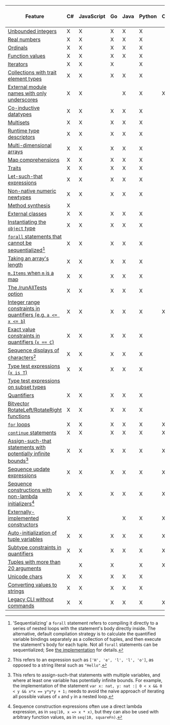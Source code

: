 | Feature | C# | JavaScript | Go | Java | Python | C++ | Dafny Library (.doo) | Rust |
|-|-|-|-|-|-|-|-|-|
| [Unbounded integers](#sec-numeric-types) |  X  |  X  |  X  |  X  |  X  |  |  X  |  |
| [Real numbers](#sec-numeric-types) |  X  |  X  |  X  |  X  |  X  |  |  X  |  |
| [Ordinals](#sec-ordinals) |  X  |  X  |  X  |  X  |  X  |  |  X  |  |
| [Function values](#sec-arrow-subset-types) |  X  |  X  |  X  |  X  |  X  |  |  X  |  |
| [Iterators](#sec-iterator-types) |  X  |  X  |  X  |  |  X  |  |  X  |  |
| [Collections with trait element types](#sec-collection-types) |  X  |  X  |  X  |  X  |  X  |  |  X  |  |
| [External module names with only underscores](#sec-extern-decls) |  X  |  X  |  |  X  |  X  |  X  |  X  |  X  |
| [Co-inductive datatypes](#sec-coinductive-datatypes) |  X  |  X  |  X  |  X  |  X  |  |  X  |  |
| [Multisets](#sec-multisets) |  X  |  X  |  X  |  X  |  X  |  |  X  |  |
| [Runtime type descriptors](#) |  X  |  X  |  X  |  X  |  X  |  |  X  |  |
| [Multi-dimensional arrays](#sec-multi-dimensional-arrays) |  X  |  X  |  X  |  X  |  X  |  |  X  |  |
| [Map comprehensions](#sec-map-comprehension-expression) |  X  |  X  |  X  |  X  |  X  |  |  X  |  |
| [Traits](#sec-trait-types) |  X  |  X  |  X  |  X  |  X  |  |  X  |  |
| [Let-such-that expressions](#sec-let-expression) |  X  |  X  |  X  |  X  |  X  |  |  X  |  |
| [Non-native numeric newtypes](#sec-newtypes) |  X  |  X  |  X  |  X  |  X  |  |  X  |  |
| [Method synthesis](#sec-synthesize-attr) |  X  |  |  |  |  |  |  X  |  |
| [External classes](#sec-extern-decls) |  X  |  X  |  X  |  X  |  X  |  |  X  |  |
| [Instantiating the `object` type](#sec-object-type) |  X  |  X  |  X  |  X  |  X  |  |  X  |  |
| [`forall` statements that cannot be sequentialized](#sec-forall-statement)[^compiler-feature-forall-note] |  X  |  X  |  X  |  X  |  X  |  |  X  |  |
| [Taking an array's length](#sec-array-type) |  X  |  X  |  X  |  X  |  X  |  |  X  |  |
| [`m.Items` when `m` is a map](#sec-maps) |  X  |  X  |  X  |  X  |  X  |  |  X  |  |
| [The /runAllTests option](#sec-test-attribute) |  X  |  X  |  X  |  X  |  X  |  |  X  |  |
| [Integer range constraints in quantifiers (e.g. `a <= x <= b`)](#sec-quantifier-domains) |  X  |  X  |  X  |  X  |  X  |  X  |  X  |  X  |
| [Exact value constraints in quantifiers (`x == C`)](#sec-quantifier-domains) |  X  |  X  |  X  |  X  |  X  |  |  X  |  |
| [Sequence displays of characters](#sec-sequence-displays)[^compiler-sequence-display-of-characters-note] |  X  |  X  |  X  |  X  |  X  |  |  X  |  |
| [Type test expressions (`x is T`)](#sec-as-is-expression) |  X  |  X  |  X  |  X  |  X  |  |  X  |  |
| [Type test expressions on subset types](#sec-as-is-expression) |  |  |  |  |  |  |  X  |  |
| [Quantifiers](#sec-quantifier-expression) |  X  |  X  |  X  |  X  |  X  |  |  X  |  |
| [Bitvector RotateLeft/RotateRight functions](#sec-bit-vector-types) |  X  |  X  |  X  |  X  |  X  |  |  X  |  |
| [`for` loops](#sec-for-statement) |  X  |  X  |  X  |  X  |  X  |  X  |  X  |  X  |
| [`continue` statements](#sec-break-continue-statement) |  X  |  X  |  X  |  X  |  X  |  X  |  X  |  X  |
| [Assign-such-that statements with potentially infinite bounds](#sec-update-and-call-statement)[^compiler-infinite-assign-such-that-note] |  X  |  X  |  X  |  X  |  X  |  X  |  X  |  X  |
| [Sequence update expressions](#sec-other-sequence-expressions) |  X  |  X  |  X  |  X  |  X  |  X  |  X  |  X  |
| [Sequence constructions with non-lambda initializers](#sec-sequence-displays)[^compiler-sequence-display-nolambda-note] |  X  |  X  |  X  |  X  |  X  |  X  |  X  |  X  |
| [Externally-implemented constructors](#sec-extern-decls) |  X  |  |  |  X  |  X  |  X  |  X  |  X  |
| [Auto-initialization of tuple variables](#sec-tuple-types) |  X  |  X  |  X  |  X  |  X  |  X  |  X  |  X  |
| [Subtype constraints in quantifiers](#sec-quantifier-expression) |  X  |  X  |  X  |  X  |  X  |  X  |  X  |  X  |
| [Tuples with more than 20 arguments](#sec-tuple-types) |  |  X  |  X  |  |  X  |  X  |  X  |  X  |
| [Unicode chars](##sec-characters) |  X  |  X  |  X  |  X  |  X  |  |  X  |  |
| [Converting values to strings](##sec-print-statement) |  X  |  X  |  X  |  X  |  X  |  |  X  |  |
| [Legacy CLI without commands](###sec-dafny-commands) |  X  |  X  |  X  |  X  |  X  |  X  |  |  X  |

[^compiler-feature-forall-note]: 'Sequentializing' a `forall` statement refers to compiling it directly to a series of nested loops
    with the statement's body directly inside. The alternative, default compilation strategy
    is to calculate the quantified variable bindings separately as a collection of tuples,
    and then execute the statement's body for each tuple.
    Not all `forall` statements can be sequentialized; See [the implementation](https://github.com/dafny-lang/dafny/blob/master/Source/Dafny/Compilers/SinglePassCompiler.cs#L3493-L3528)
    for details.

[^compiler-sequence-display-of-characters-note]: This refers to an expression such as `['H', 'e', 'l', 'l', 'o']`, as opposed to a string literal such as `"Hello"`.

[^compiler-infinite-assign-such-that-note]: This refers to assign-such-that statements with multiple variables,
    and where at least one variable has potentially infinite bounds.
    For example, the implementation of the statement `var x: nat, y: nat :| 0 < x && 0 < y && x*x == y*y*y + 1;`
    needs to avoid the naive approach of iterating all possible values of `x` and `y` in a nested loop.

[^compiler-sequence-display-nolambda-note]: Sequence construction expressions often use a direct lambda expression, as in `seq(10, x => x * x)`,
    but they can also be used with arbitrary function values, as in `seq(10, squareFn)`.


